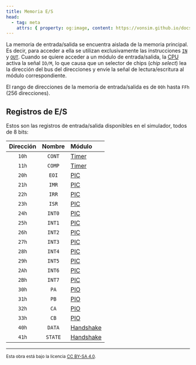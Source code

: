 ```yaml
---
title: Memoria E/S
head:
  - tag: meta
    attrs: { property: og:image, content: https://vonsim.github.io/docs/og/io/modules.png }
---
```


La memoria de entrada/salida se encuentra aislada de la memoria principal. Es decir, para acceder a ella se utilizan exclusivamente las instrucciones [`IN`](/VonSim8/docs/cpu/instructions/in/) y [`OUT`](/VonSim8/docs/cpu/instructions/out/). Cuando se quiere acceder a un módulo de entrada/salida, la [CPU](/VonSim8/docs/cpu/) activa la señal `IO/M`, lo que causa que un selector de chips (_chip select_) lea la dirección del bus del direcciones y envíe la señal de lectura/escritura al módulo correspondiente.

El rango de direcciones de la memoria de entrada/salida es de `00h` hasta `FFh` (256 direcciones).

## Registros de E/S

Estos son las registros de entrada/salida disponibles en el simulador, todos de 8 bits:

| Dirección | Nombre  | Módulo                                           |
| :-------: | :-----: | :----------------------------------------------- |
|   `10h`   | `CONT`  | [Timer](/VonSim8/docs/io/modules/timer/)         |
|   `11h`   | `COMP`  | [Timer](/VonSim8/docs/io/modules/timer/)         |
|   `20h`   |  `EOI`  | [PIC](/VonSim8/docs/io/modules/pic/)             |
|   `21h`   |  `IMR`  | [PIC](/VonSim8/docs/io/modules/pic/)             |
|   `22h`   |  `IRR`  | [PIC](/VonSim8/docs/io/modules/pic/)             |
|   `23h`   |  `ISR`  | [PIC](/VonSim8/docs/io/modules/pic/)             |
|   `24h`   | `INT0`  | [PIC](/VonSim8/docs/io/modules/pic/)             |
|   `25h`   | `INT1`  | [PIC](/VonSim8/docs/io/modules/pic/)             |
|   `26h`   | `INT2`  | [PIC](/VonSim8/docs/io/modules/pic/)             |
|   `27h`   | `INT3`  | [PIC](/VonSim8/docs/io/modules/pic/)             |
|   `28h`   | `INT4`  | [PIC](/VonSim8/docs/io/modules/pic/)             |
|   `29h`   | `INT5`  | [PIC](/VonSim8/docs/io/modules/pic/)             |
|   `2Ah`   | `INT6`  | [PIC](/VonSim8/docs/io/modules/pic/)             |
|   `2Bh`   | `INT7`  | [PIC](/VonSim8/docs/io/modules/pic/)             |
|   `30h`   |  `PA`   | [PIO](/VonSim8/docs/io/modules/pio/)             |
|   `31h`   |  `PB`   | [PIO](/VonSim8/docs/io/modules/pio/)             |
|   `32h`   |  `CA`   | [PIO](/VonSim8/docs/io/modules/pio/)             |
|   `33h`   |  `CB`   | [PIO](/VonSim8/docs/io/modules/pio/)             |
|   `40h`   | `DATA`  | [Handshake](/VonSim8/docs/io/modules/handshake/) |
|   `41h`   | `STATE` | [Handshake](/VonSim8/docs/io/modules/handshake/) |

---

<small>Esta obra está bajo la licencia <a target="_blank" rel="license noopener noreferrer" href="http://creativecommons.org/licenses/by-sa/4.0/">CC BY-SA 4.0</a>.</small>
